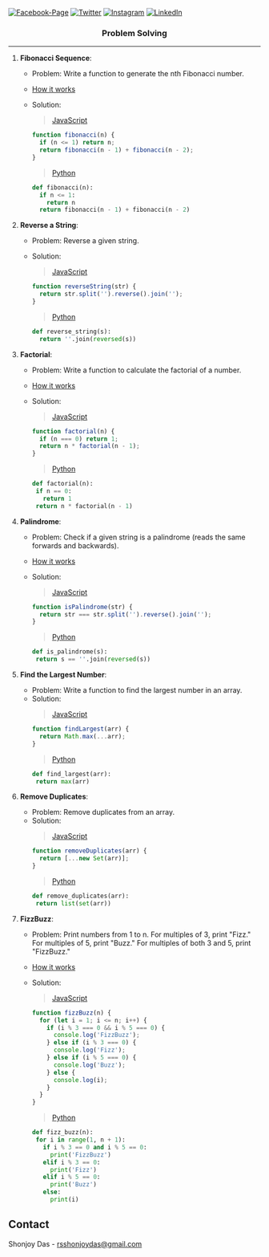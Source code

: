 [![Facebook-Page][facebook-shield]][facebook-url]
[![Twitter][twitter-shield]][twitter-url]
[![Instagram][instagram-shield]][instagram-url]
[![LinkedIn][linkedin-shield]][linkedin-url]

<p align="center">
  <h3 align="center">Problem Solving</h3>
</p>

---

1. **Fibonacci Sequence**:

   - Problem: Write a function to generate the nth Fibonacci number.
   - [How it works](./how-it-work/fibonacci.md)
   - Solution:

     > [JavaScript](https://replit.com/@rsshonjoydas/Fibonacci-Sequence-JavaScript)

     ```javascript
     function fibonacci(n) {
       if (n <= 1) return n;
       return fibonacci(n - 1) + fibonacci(n - 2);
     }
     ```

     > [Python](https://replit.com/@rsshonjoydas/Fibonacci-Sequence-Python)

     ```python
     def fibonacci(n):
       if n <= 1:
         return n
       return fibonacci(n - 1) + fibonacci(n - 2)
     ```

2. **Reverse a String**:

   - Problem: Reverse a given string.
   - Solution:

     > [JavaScript](https://replit.com/@rsshonjoydas/Reverse-a-String-JavaScript)

     ```javascript
     function reverseString(str) {
       return str.split('').reverse().join('');
     }
     ```

     > [Python](https://replit.com/@rsshonjoydas/Reverse-a-String-Python)

     ```python
     def reverse_string(s):
       return ''.join(reversed(s))
     ```

3. **Factorial**:

   - Problem: Write a function to calculate the factorial of a number.
   - [How it works](./how-it-work/factorial.md)
   - Solution:

     > [JavaScript](https://replit.com/@rsshonjoydas/Factorial-JavaScript)

     ```javascript
     function factorial(n) {
       if (n === 0) return 1;
       return n * factorial(n - 1);
     }
     ```

     > [Python](https://replit.com/@rsshonjoydas/Factorial-Python)

     ```python
     def factorial(n):
      if n == 0:
        return 1
      return n * factorial(n - 1)
     ```

4. **Palindrome**:

   - Problem: Check if a given string is a palindrome (reads the same forwards and backwards).
   - [How it works](./how-it-work/palindrome.md)
   - Solution:

     > [JavaScript](https://replit.com/@rsshonjoydas/Palindrome-JavaScript)

     ```javascript
     function isPalindrome(str) {
       return str === str.split('').reverse().join('');
     }
     ```

     > [Python](https://replit.com/@rsshonjoydas/Palindrome-Python)

     ```python
     def is_palindrome(s):
      return s == ''.join(reversed(s))
     ```

5. **Find the Largest Number**:

   - Problem: Write a function to find the largest number in an array.
   - Solution:
     > [JavaScript](https://replit.com/@rsshonjoydas/Find-the-Largest-Number-JavaScript)
     ```javascript
     function findLargest(arr) {
       return Math.max(...arr);
     }
     ```
     > [Python](https://replit.com/@rsshonjoydas/Find-the-Largest-Number-Python)
     ```python
     def find_largest(arr):
      return max(arr)
     ```

6. **Remove Duplicates**:

   - Problem: Remove duplicates from an array.
   - Solution:
     > [JavaScript](https://replit.com/@rsshonjoydas/Remove-Duplicates-JavaScript)
     ```javascript
     function removeDuplicates(arr) {
       return [...new Set(arr)];
     }
     ```
     > [Python](https://replit.com/@rsshonjoydas/Remove-Duplicates-Python)
     ```python
     def remove_duplicates(arr):
      return list(set(arr))
     ```

7. **FizzBuzz**:

   - Problem: Print numbers from 1 to n. For multiples of 3, print "Fizz." For multiples of 5, print "Buzz." For multiples of both 3 and 5, print "FizzBuzz."
   - [How it works](./how-it-work/fizzbuzz.md)
   - Solution:

     > [JavaScript](https://replit.com/@rsshonjoydas/FizzBuzz-JavaScript)

     ```javascript
     function fizzBuzz(n) {
       for (let i = 1; i <= n; i++) {
         if (i % 3 === 0 && i % 5 === 0) {
           console.log('FizzBuzz');
         } else if (i % 3 === 0) {
           console.log('Fizz');
         } else if (i % 5 === 0) {
           console.log('Buzz');
         } else {
           console.log(i);
         }
       }
     }
     ```

     > [Python](https://replit.com/@rsshonjoydas/FizzBuzz-Python)

     ```python
     def fizz_buzz(n):
      for i in range(1, n + 1):
        if i % 3 == 0 and i % 5 == 0:
          print('FizzBuzz')
        elif i % 3 == 0:
          print('Fizz')
        elif i % 5 == 0:
          print('Buzz')
        else:
          print(i)
     ```

<!-- CONTACT -->

## Contact

Shonjoy Das - [rsshonjoydas@gmail.com](mailto:rsshonjoydas@gmail.com)

<!-- MARKDOWN LINKS & IMAGES -->

[facebook-shield]: https://img.shields.io/badge/-Facebook-black.svg?style=flat-square&logo=facebook&color=555&logoColor
[facebook-url]: https://facebook.com/rsshonjoydas
[twitter-shield]: https://img.shields.io/badge/-Twitter-black.svg?style=flat-square&logo=twitter&color=555&logoColor
[twitter-url]: https://twitter.com/rsshonjoydas
[instagram-shield]: https://img.shields.io/badge/-Instagram-black.svg?style=flat-square&logo=instagram&color=555&logoColor
[instagram-url]: https://instagram.com/rsshonjoydas
[linkedin-shield]: https://img.shields.io/badge/-LinkedIn-black.svg?style=flat-square&logo=linkedin&colorB
[linkedin-url]: https://linkedin.com/in/rsshonjoydas
